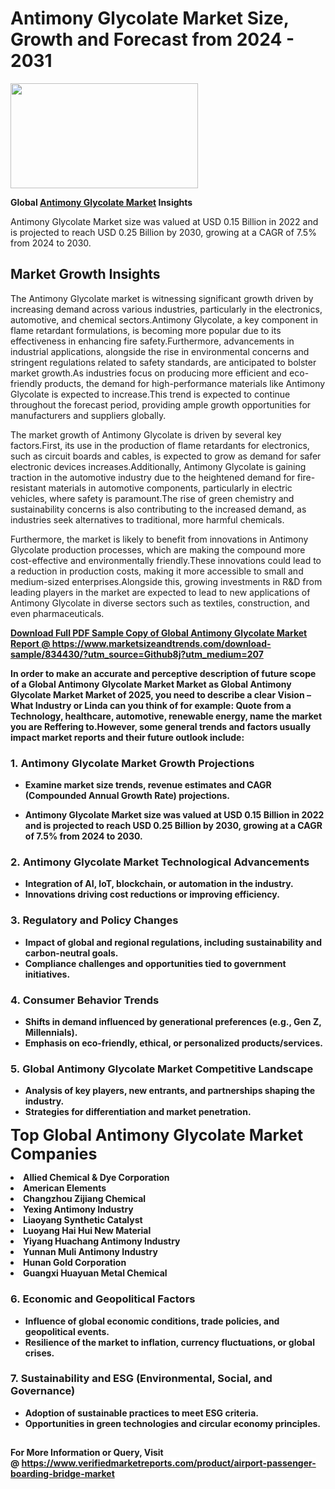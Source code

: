 <H1>Antimony Glycolate Market Size, Growth and Forecast from 2024 - 2031</H1><img class="aligncenter size-medium wp-image-584254" src="https://thirdeyenews.in/wp-content/uploads/2024/09/Global-Market-Research-300x168.jpeg" alt="" width="300" height="168" /><p><strong>Global&nbsp;<a href="https://www.marketsizeandtrends.com/download-sample/834430/?utm_source=Github8j?utm_medium=207">Antimony Glycolate Market</a> Insights</strong></p><p>Antimony Glycolate Market size was valued at USD 0.15 Billion in 2022 and is projected to reach USD 0.25 Billion by 2030, growing at a CAGR of 7.5% from 2024 to 2030.</p><p><h2>Market Growth Insights</h2> <p>The Antimony Glycolate market is witnessing significant growth driven by increasing demand across various industries, particularly in the electronics, automotive, and chemical sectors.Antimony Glycolate, a key component in flame retardant formulations, is becoming more popular due to its effectiveness in enhancing fire safety.Furthermore, advancements in industrial applications, alongside the rise in environmental concerns and stringent regulations related to safety standards, are anticipated to bolster market growth.As industries focus on producing more efficient and eco-friendly products, the demand for high-performance materials like Antimony Glycolate is expected to increase.This trend is expected to continue throughout the forecast period, providing ample growth opportunities for manufacturers and suppliers globally.</p> <p><strong><a href="#"></a></strong></p> <p>The market growth of Antimony Glycolate is driven by several key factors.First, its use in the production of flame retardants for electronics, such as circuit boards and cables, is expected to grow as demand for safer electronic devices increases.Additionally, Antimony Glycolate is gaining traction in the automotive industry due to the heightened demand for fire-resistant materials in automotive components, particularly in electric vehicles, where safety is paramount.The rise of green chemistry and sustainability concerns is also contributing to the increased demand, as industries seek alternatives to traditional, more harmful chemicals.</p> <p>Furthermore, the market is likely to benefit from innovations in Antimony Glycolate production processes, which are making the compound more cost-effective and environmentally friendly.These innovations could lead to a reduction in production costs, making it more accessible to small and medium-sized enterprises.Alongside this, growing investments in R&D from leading players in the market are expected to lead to new applications of Antimony Glycolate in diverse sectors such as textiles, construction, and even pharmaceuticals.</p> <p><strong><a href="#"></p><p><span class=""><strong>Download Full PDF Sample Copy of Global Antimony Glycolate Market Report</strong> @ <a href="https://www.marketsizeandtrends.com/download-sample/834430/?utm_source=Github8j?utm_medium=207" target="_blank">https://www.marketsizeandtrends.com/download-sample/834430/?utm_source=Github8j?utm_medium=207</a></span></p><p>In order to make an accurate and perceptive description of future scope of a Global&nbsp;Antimony Glycolate Market Market as Global&nbsp;Antimony Glycolate Market Market of 2025, you need to describe a clear Vision &ndash; What Industry or Linda can you think of for example: Quote from a Technology, healthcare, automotive, renewable energy, name the market you are Reffering to.However, some general trends and factors usually impact market reports and their future outlook include:</p><h3>1.&nbsp;<strong>Antimony Glycolate Market Growth Projections</strong></h3><ul><li>Examine market size trends, revenue estimates and CAGR (Compounded Annual Growth Rate) projections.</li><li><p>Antimony Glycolate Market size was valued at USD 0.15 Billion in 2022 and is projected to reach USD 0.25 Billion by 2030, growing at a CAGR of 7.5% from 2024 to 2030.</p></li></ul><h3>2.&nbsp;<strong>Antimony Glycolate Market Technological Advancements</strong></h3><ul><li>Integration of AI, IoT, blockchain, or automation in the industry.</li><li>Innovations driving cost reductions or improving efficiency.</li></ul><h3>3.&nbsp;<strong>Regulatory and Policy Changes</strong></h3><ul><li>Impact of global and regional regulations, including sustainability and carbon-neutral goals.</li><li>Compliance challenges and opportunities tied to government initiatives.</li></ul><h3>4.&nbsp;<strong>Consumer Behavior Trends</strong></h3><ul><li>Shifts in demand influenced by generational preferences (e.g., Gen Z, Millennials).</li><li>Emphasis on eco-friendly, ethical, or personalized products/services.</li></ul><h3>5.&nbsp;<strong>Global Antimony Glycolate Market Competitive Landscape</strong></h3><ul><li>Analysis of key players, new entrants, and partnerships shaping the industry.</li><li>Strategies for differentiation and market penetration.</li></ul><p data-pm-slice="1 1 []"><span style="color: inherit; font-family: inherit; font-size: 25px;">Top Global Antimony Glycolate Market Companies</span></p><div class="" data-test-id=""><p><li>Allied Chemical & Dye Corporation</li><li> American Elements</li><li> Changzhou Zijiang Chemical</li><li> Yexing Antimony Industry</li><li> Liaoyang Synthetic Catalyst</li><li> Luoyang Hai Hui New Material</li><li> Yiyang Huachang Antimony Industry</li><li> Yunnan Muli Antimony Industry</li><li> Hunan Gold Corporation</li><li> Guangxi Huayuan Metal Chemical</li></p></div><h3>6.&nbsp;<strong>Economic and Geopolitical Factors</strong></h3><ul><li>Influence of global economic conditions, trade policies, and geopolitical events.</li><li>Resilience of the market to inflation, currency fluctuations, or global crises.</li></ul><h3>7.&nbsp;<strong>Sustainability and ESG (Environmental, Social, and Governance)</strong></h3><ul><li>Adoption of sustainable practices to meet ESG criteria.</li><li>Opportunities in green technologies and circular economy principles.</li></ul><h2><strong style="font-size: 14px;">For More Information or Query, Visit @&nbsp;</strong><a style="background-color: #ffffff; font-size: 14px;" href="https://www.marketsizeandtrends.com/report/antimony-glycolate-market/" target="_blank">https://www.verifiedmarketreports.com/product/airport-passenger-boarding-bridge-market</a></h2>